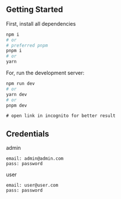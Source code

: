 ## Getting Started

First, install all dependencies

```bash
npm i
# or
# preferred pnpm
pnpm i
# or
yarn
```

For, run the development server:

```bash
npm run dev
# or
yarn dev
# or
pnpm dev

```

```
# open link in incognito for better result
```

## Credentials

admin

```
email: admin@admin.com
pass: password
```

user

```
email: user@user.com
pass: password
```
